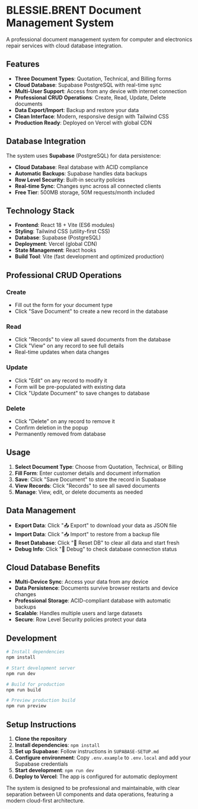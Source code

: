 # BLESSIE.BRENT Document Management System

A professional document management system for computer and electronics repair services with cloud database integration.

## Features

- **Three Document Types**: Quotation, Technical, and Billing forms
- **Cloud Database**: Supabase PostgreSQL with real-time sync
- **Multi-User Support**: Access from any device with internet connection
- **Professional CRUD Operations**: Create, Read, Update, Delete documents
- **Data Export/Import**: Backup and restore your data
- **Clean Interface**: Modern, responsive design with Tailwind CSS
- **Production Ready**: Deployed on Vercel with global CDN

## Database Integration

The system uses **Supabase** (PostgreSQL) for data persistence:

- **Cloud Database**: Real database with ACID compliance
- **Automatic Backups**: Supabase handles data backups
- **Row Level Security**: Built-in security policies
- **Real-time Sync**: Changes sync across all connected clients
- **Free Tier**: 500MB storage, 50M requests/month included

## Technology Stack

- **Frontend**: React 18 + Vite (ES6 modules)
- **Styling**: Tailwind CSS (utility-first CSS)
- **Database**: Supabase (PostgreSQL)
- **Deployment**: Vercel (global CDN)
- **State Management**: React hooks
- **Build Tool**: Vite (fast development and optimized production)

## Professional CRUD Operations

### Create
- Fill out the form for your document type
- Click "Save Document" to create a new record in the database

### Read
- Click "Records" to view all saved documents from the database
- Click "View" on any record to see full details
- Real-time updates when data changes

### Update
- Click "Edit" on any record to modify it
- Form will be pre-populated with existing data
- Click "Update Document" to save changes to database

### Delete
- Click "Delete" on any record to remove it
- Confirm deletion in the popup
- Permanently removed from database

## Usage

1. **Select Document Type**: Choose from Quotation, Technical, or Billing
2. **Fill Form**: Enter customer details and document information
3. **Save**: Click "Save Document" to store the record in Supabase
4. **View Records**: Click "Records" to see all saved documents
5. **Manage**: View, edit, or delete documents as needed

## Data Management

- **Export Data**: Click "📤 Export" to download your data as JSON file
- **Import Data**: Click "📥 Import" to restore from a backup file
- **Reset Database**: Click "🔄 Reset DB" to clear all data and start fresh
- **Debug Info**: Click "🐛 Debug" to check database connection status

## Cloud Database Benefits

- **Multi-Device Sync**: Access your data from any device
- **Data Persistence**: Documents survive browser restarts and device changes
- **Professional Storage**: ACID-compliant database with automatic backups
- **Scalable**: Handles multiple users and large datasets
- **Secure**: Row Level Security policies protect your data

## Development

```bash
# Install dependencies
npm install

# Start development server
npm run dev

# Build for production
npm run build

# Preview production build
npm run preview
```

## Setup Instructions

1. **Clone the repository**
2. **Install dependencies**: `npm install`
3. **Set up Supabase**: Follow instructions in `SUPABASE-SETUP.md`
4. **Configure environment**: Copy `.env.example` to `.env.local` and add your Supabase credentials
5. **Start development**: `npm run dev`
6. **Deploy to Vercel**: The app is configured for automatic deployment

The system is designed to be professional and maintainable, with clear separation between UI components and data operations, featuring a modern cloud-first architecture.